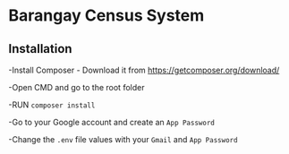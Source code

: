 # __Barangay Census System__

## Installation

-Install Composer - Download it from https://getcomposer.org/download/

-Open CMD and go to the root folder

-RUN `composer install`

-Go to your Google account and create an `App Password`

-Change the `.env` file values with your `Gmail` and `App Password`
